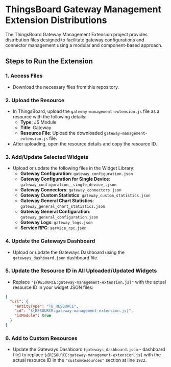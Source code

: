 # ThingsBoard Gateway Management Extension Distributions

The ThingsBoard Gateway Management Extension project provides distribution files designed to facilitate gateway configurations and connector management using a modular and component-based approach.

## Steps to Run the Extension

### 1. Access Files
- Download the necessary files from this repository.

### 2. Upload the Resource
- In ThingsBoard, upload the `gateway-management-extension.js` file as a resource with the following details:
    - **Type**: JS Module
    - **Title**: Gateway
    - **Resource File**: Upload the downloaded `gateway-management-extension.js` file.
- After uploading, open the resource details and copy the resource ID.

### 3. Add/Update Selected Widgets
- Upload or update the following files in the Widget Library:
    - **Gateway Configuration**: `gateway_configuration.json`
    - **Gateway Configuration for Single Device**: `gateway_configuration__single_device_.json`
    - **Gateway Connectors**: `gateway_connectors.json`
    - **Gateway Custom Statistics**: `gateway_custom_statistics.json`
    - **Gateway General Chart Statistics**: `gateway_general_chart_statistics.json`
    - **Gateway General Configuration**: `gateway_general_configuration.json`
    - **Gateway Logs**: `gateway_logs.json`
    - **Service RPC**: `service_rpc.json`

### 4. Update the Gateways Dashboard
- Upload or update the Gateways Dashboard using the `gateways_dashboard.json` dashboard file.

### 5. Update the Resource ID in All Uploaded/Updated Widgets
- Replace `"${RESOURCE:gateway-management-extension.js}"` with the actual resource ID in your widget JSON files:
```json
{ 
  "url": { 
    "entityType": "TB_RESOURCE", 
    "id": "${RESOURCE:gateway-management-extension.js}", 
    "isModule": true 
  } 
}
```

### 6. Add to Custom Resources
- Update the Gateways Dashboard (`gateways_dashboard.json` - dashboard file) to replace `${RESOURCE:gateway-management-extension.js}` with the actual resource ID in the `"customResources"` section at line `1922`.